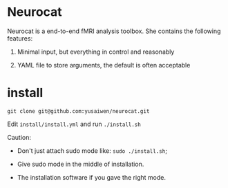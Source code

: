 # Neurocat

Neurocat is a end-to-end fMRI analysis toolbox. She contains the following features:

1. Minimal input, but everything in control and reasonably

2. YAML file to store arguments, the default is often acceptable


# install

```
git clone git@github.com:yusaiwen/neurocat.git
```

Edit `install/install.yml` and run `./install.sh`

Caution:

- Don't just attach sudo mode like: `sudo ./install.sh`;

- Give sudo mode in the middle of installation.

- The installation software if you gave the right mode.
